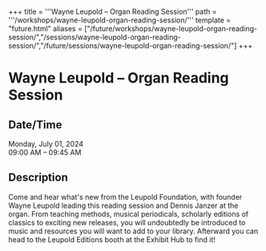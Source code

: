 +++
title = '''Wayne Leupold – Organ Reading Session'''
path = '''/workshops/wayne-leupold-organ-reading-session/'''
template = "future.html"
aliases = ["/future/workshops/wayne-leupold-organ-reading-session/","/sessions/wayne-leupold-organ-reading-session/","/future/sessions/wayne-leupold-organ-reading-session/"]
+++

<h1>Wayne Leupold – Organ Reading Session</h1>

<h2>Date/Time</h2>
<p>Monday, July 01, 2024<br>
09:00 AM – 09:45 AM</p>
<h2>Description</h2>

Come and hear what's new from the Leupold Foundation, with founder Wayne Leupold leading this reading session and Dennis Janzer at the organ.  From teaching methods, musical periodicals, scholarly editions of classics to exciting new releases, you will undoubtedly be introduced to music and resources you will want to add to your library.  Afterward you can head to the Leupold Editions booth at the Exhibit Hub to find it!


